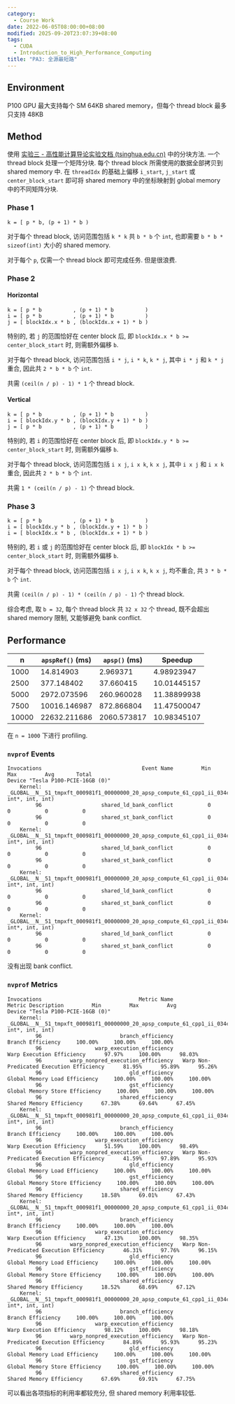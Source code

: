 ```yaml
---
category:
  - Course Work
date: 2022-06-05T08:00:00+08:00
modified: 2025-09-20T23:07:39+08:00
tags:
  - CUDA
  - Introduction_to_High_Performance_Computing
title: "PA3: 全源最短路"
---
```


## Environment

P100 GPU 最大支持每个 SM 64KB shared memory，但每个 thread block 最多只支持 48KB

## Method

使用 [实验三 - 高性能计算导论实验文档 (tsinghua.edu.cn)](https://lab.cs.tsinghua.edu.cn/hpc/doc/exp/3.apsp/) 中的分块方法. 一个 thread block 处理一个矩阵分块. 每个 thread block 所需使用的数据全部拷贝到 shared memory 中. 在 `threadIdx` 的基础上偏移 `i_start`, `j_start` 或 `center_block_start` 即可将 shared memory 中的坐标映射到 global memory 中的不同矩阵分块.

### Phase 1

```
k = [ p * b, (p + 1) * b )
```

对于每个 thread block, 访问范围包括 `k * k` 共 `b * b` 个 `int`, 也即需要 `b * b * sizeof(int)` 大小的 shared memory.

对于每个 `p`, 仅需一个 thread block 即可完成任务. 但是很浪费.

### Phase 2

#### Horizontal

```
k = [ p * b          , (p + 1) * b          )
i = [ p * b          , (p + 1) * b          )
j = [ blockIdx.x * b , (blockIdx.x + 1) * b )
```

特别的, 若 `j` 的范围恰好在 center block 后, 即 `blockIdx.x * b >= center_block_start` 时, 则需额外偏移 `b`.

对于每个 thread block, 访问范围包括 `i * j`, `i * k`, `k * j`, 其中 `i * j` 和 `k * j` 重合, 因此共 `2 * b * b` 个 `int`.

共需 `(ceil(n / p) - 1) * 1` 个 thread block.

#### Vertical

```
k = [ p * b          , (p + 1) * b          )
i = [ blockIdx.y * b , (blockIdx.y + 1) * b )
j = [ p * b          , (p + 1) * b          )
```

特别的, 若 `i` 的范围恰好在 center block 后, 即 `blockIdx.y * b >= center_block_start` 时, 则需额外偏移 `b`.

对于每个 thread block, 访问范围包括 `i x j`, `i x k`, `k x j`, 其中 `i x j` 和 `i x k` 重合, 因此共 `2 * b * b` 个 `int`.

共需 `1 * (ceil(n / p) - 1)` 个 thread block.

### Phase 3

```
k = [ p * b          , (p + 1) * b          )
i = [ blockIdx.y * b , (blockIdx.y + 1) * b )
i = [ blockIdx.x * b , (blockIdx.x + 1) * b )
```

特别的, 若 `i` 或 `j` 的范围恰好在 center block 后, 即 `blockIdx * b >= center_block_start` 时, 则需额外偏移 `b`.

对于每个 thread block, 访问范围包括 `i x j`, `i x k`, `k x j`, 均不重合, 共 `3 * b * b` 个 `int`.

共需 `(ceil(n / p) - 1) * (ceil(n / p) - 1)` 个 thread block.

综合考虑, 取 `b = 32`, 每个 thread block 共 `32 x 32` 个 thread, 既不会超出 shared memory 限制, 又能够避免 bank conflict.

## Performance

| n     | `apspRef()` (ms) | `apsp()` (ms) | Speedup     |
| ----- | ---------------- | ------------- | ----------- |
| 1000  | 14.814903        | 2.969371      | 4.98923947  |
| 2500  | 377.148402       | 37.660415     | 10.01445157 |
| 5000  | 2972.073596      | 260.960028    | 11.38899938 |
| 7500  | 10016.146987     | 872.866804    | 11.47500047 |
| 10000 | 22632.211686     | 2060.573817   | 10.98345107 |

在 `n = 1000` 下进行 profiling.

### `nvprof` Events

```
Invocations                                Event Name         Min         Max         Avg       Total
Device "Tesla P100-PCIE-16GB (0)"
    Kernel: _GLOBAL__N__51_tmpxft_000981f1_00000000_20_apsp_compute_61_cpp1_ii_034c69fe::Phase2KernelHorizontal(int, int*, int, int)
         96                   shared_ld_bank_conflict           0           0           0           0
         96                   shared_st_bank_conflict           0           0           0           0
    Kernel: _GLOBAL__N__51_tmpxft_000981f1_00000000_20_apsp_compute_61_cpp1_ii_034c69fe::Phase2KernelVertical(int, int*, int, int)
         96                   shared_ld_bank_conflict           0           0           0           0
         96                   shared_st_bank_conflict           0           0           0           0
    Kernel: _GLOBAL__N__51_tmpxft_000981f1_00000000_20_apsp_compute_61_cpp1_ii_034c69fe::Phase1Kernel(int, int*, int, int)
         96                   shared_ld_bank_conflict           0           0           0           0
         96                   shared_st_bank_conflict           0           0           0           0
    Kernel: _GLOBAL__N__51_tmpxft_000981f1_00000000_20_apsp_compute_61_cpp1_ii_034c69fe::Phase3Kernel(int, int*, int, int)
         96                   shared_ld_bank_conflict           0           0           0           0
         96                   shared_st_bank_conflict           0           0           0           0
```

没有出现 bank conflict.

### `nvprof` Metrics

```
Invocations                               Metric Name                         Metric Description         Min         Max         Avg
Device "Tesla P100-PCIE-16GB (0)"
    Kernel: _GLOBAL__N__51_tmpxft_000981f1_00000000_20_apsp_compute_61_cpp1_ii_034c69fe::Phase2KernelHorizontal(int, int*, int, int)
         96                         branch_efficiency                          Branch Efficiency     100.00%     100.00%     100.00%
         96                 warp_execution_efficiency                  Warp Execution Efficiency      97.97%     100.00%      98.03%
         96         warp_nonpred_execution_efficiency   Warp Non-Predicated Execution Efficiency      81.95%      95.89%      95.26%
         96                            gld_efficiency              Global Memory Load Efficiency     100.00%     100.00%     100.00%
         96                            gst_efficiency             Global Memory Store Efficiency     100.00%     100.00%     100.00%
         96                         shared_efficiency                   Shared Memory Efficiency      67.38%      69.64%      67.45%
    Kernel: _GLOBAL__N__51_tmpxft_000981f1_00000000_20_apsp_compute_61_cpp1_ii_034c69fe::Phase2KernelVertical(int, int*, int, int)
         96                         branch_efficiency                          Branch Efficiency     100.00%     100.00%     100.00%
         96                 warp_execution_efficiency                  Warp Execution Efficiency      51.59%     100.00%      98.49%
         96         warp_nonpred_execution_efficiency   Warp Non-Predicated Execution Efficiency      41.59%      97.89%      95.93%
         96                            gld_efficiency              Global Memory Load Efficiency     100.00%     100.00%     100.00%
         96                            gst_efficiency             Global Memory Store Efficiency     100.00%     100.00%     100.00%
         96                         shared_efficiency                   Shared Memory Efficiency      18.58%      69.01%      67.43%
    Kernel: _GLOBAL__N__51_tmpxft_000981f1_00000000_20_apsp_compute_61_cpp1_ii_034c69fe::Phase1Kernel(int, int*, int, int)
         96                         branch_efficiency                          Branch Efficiency     100.00%     100.00%     100.00%
         96                 warp_execution_efficiency                  Warp Execution Efficiency      47.13%     100.00%      98.35%
         96         warp_nonpred_execution_efficiency   Warp Non-Predicated Execution Efficiency      46.31%      97.76%      96.15%
         96                            gld_efficiency              Global Memory Load Efficiency     100.00%     100.00%     100.00%
         96                            gst_efficiency             Global Memory Store Efficiency     100.00%     100.00%     100.00%
         96                         shared_efficiency                   Shared Memory Efficiency      18.52%      68.69%      67.12%
    Kernel: _GLOBAL__N__51_tmpxft_000981f1_00000000_20_apsp_compute_61_cpp1_ii_034c69fe::Phase3Kernel(int, int*, int, int)
         96                         branch_efficiency                          Branch Efficiency     100.00%     100.00%     100.00%
         96                 warp_execution_efficiency                  Warp Execution Efficiency      98.12%     100.00%      98.18%
         96         warp_nonpred_execution_efficiency   Warp Non-Predicated Execution Efficiency      84.89%      95.93%      95.23%
         96                            gld_efficiency              Global Memory Load Efficiency     100.00%     100.00%     100.00%
         96                            gst_efficiency             Global Memory Store Efficiency     100.00%     100.00%     100.00%
         96                         shared_efficiency                   Shared Memory Efficiency      67.69%      69.91%      67.75%
```

可以看出各项指标的利用率都较充分, 但 shared memory 利用率较低.
